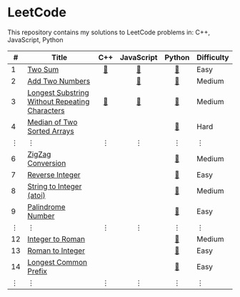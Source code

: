 # LeetCode

This repository contains my solutions to LeetCode problems in:
C++,
JavaScript,
Python

\# | Title | C++ | JavaScript | Python | Difficulty
-- | ------ |:---:|:----------:|:------:| ----------
 1 | [Two Sum](https://leetcode.com/problems/two-sum/) | [:scroll:](cpp/prob_1.cpp) | [:scroll:](js/prob_1.js) | [:scroll:](py/prob_1.py) | Easy
 2 | [Add Two Numbers](https://leetcode.com/problems/add-two-numbers/) | | [:scroll:](js/prob_2.js) | [:scroll:](py/prob_2.py) | Medium
 3 | [Longest Substring Without Repeating Characters](https://leetcode.com/problems/longest-substring-without-repeating-characters/) | [:scroll:](cpp/prob_3.cpp) | [:scroll:](js/prob_3.js) | [:scroll:](py/prob_3.py) | Medium
 4 | [Median of Two Sorted Arrays](https://leetcode.com/problems/median-of-two-sorted-arrays/) | | | [:scroll:](py/prob_4.py) | Hard
 &#x22EE; | &#x22EE; | &#x22EE; | &#x22EE; | &#x22EE; | &#x22EE;
 6 | [ZigZag Conversion](https://leetcode.com/problems/zigzag-conversion/) | | | [:scroll:](py/prob_6.py) | Medium
 7 | [Reverse Integer](https://leetcode.com/problems/reverse-integer/) | | | [:scroll:](py/prob_7.py) | Easy
 8 | [String to Integer (atoi)](https://leetcode.com/problems/string-to-integer-atoi/) | | | [:scroll:](py/prob_8.py) | Medium
 9 | [Palindrome Number](https://leetcode.com/problems/palindrome-number/) | | | [:scroll:](py/prob_9.py) | Easy
 &#x22EE; | &#x22EE; | &#x22EE; | &#x22EE; | &#x22EE; | &#x22EE;
 12 | [Integer to Roman](https://leetcode.com/problems/integer-to-roman/) | | | [:scroll:](py/prob_12.py) | Medium
 13 | [Roman to Integer](https://leetcode.com/problems/roman-to-integer/) | | | [:scroll:](py/prob_13.py) | Easy
 14 | [Longest Common Prefix](https://leetcode.com/problems/longest-common-prefix/) | | | [:scroll:](py/prob_14.py) | Easy
 &#x22EE; | &#x22EE; | &#x22EE; | &#x22EE; | &#x22EE; | &#x22EE;
